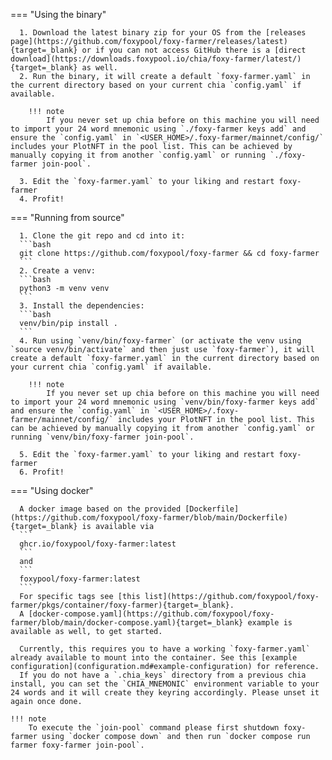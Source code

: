 === "Using the binary"

      1. Download the latest binary zip for your OS from the [releases page](https://github.com/foxypool/foxy-farmer/releases/latest){target=_blank} or if you can not access GitHub there is a [direct download](https://downloads.foxypool.io/chia/foxy-farmer/latest/){target=_blank} as well.
      2. Run the binary, it will create a default `foxy-farmer.yaml` in the current directory based on your current chia `config.yaml` if available.

        !!! note
            If you never set up chia before on this machine you will need to import your 24 word mnemonic using `./foxy-farmer keys add` and ensure the `config.yaml` in `<USER_HOME>/.foxy-farmer/mainnet/config/` includes your PlotNFT in the pool list. This can be achieved by manually copying it from another `config.yaml` or running `./foxy-farmer join-pool`.

      3. Edit the `foxy-farmer.yaml` to your liking and restart foxy-farmer
      4. Profit!

=== "Running from source"

      1. Clone the git repo and cd into it: 
      ```bash
      git clone https://github.com/foxypool/foxy-farmer && cd foxy-farmer
      ```
      2. Create a venv:
      ```bash
      python3 -m venv venv
      ```
      3. Install the dependencies: 
      ```bash
      venv/bin/pip install .
      ```
      4. Run using `venv/bin/foxy-farmer` (or activate the venv using `source venv/bin/activate` and then just use `foxy-farmer`), it will create a default `foxy-farmer.yaml` in the current directory based on your current chia `config.yaml` if available.

        !!! note
            If you never set up chia before on this machine you will need to import your 24 word mnemonic using `venv/bin/foxy-farmer keys add` and ensure the `config.yaml` in `<USER_HOME>/.foxy-farmer/mainnet/config/` includes your PlotNFT in the pool list. This can be achieved by manually copying it from another `config.yaml` or running `venv/bin/foxy-farmer join-pool`.

      5. Edit the `foxy-farmer.yaml` to your liking and restart foxy-farmer
      6. Profit!

=== "Using docker"

      A docker image based on the provided [Dockerfile](https://github.com/foxypool/foxy-farmer/blob/main/Dockerfile){target=_blank} is available via
      ```
      ghcr.io/foxypool/foxy-farmer:latest
      ```
      and
      ```
      foxypool/foxy-farmer:latest
      ```
      For specific tags see [this list](https://github.com/foxypool/foxy-farmer/pkgs/container/foxy-farmer){target=_blank}.
      A [docker-compose.yaml](https://github.com/foxypool/foxy-farmer/blob/main/docker-compose.yaml){target=_blank} example is available as well, to get started.

      Currently, this requires you to have a working `foxy-farmer.yaml` already available to mount into the container. See this [example configuration](configuration.md#example-configuration) for reference.
      If you do not have a `.chia_keys` directory from a previous chia install, you can set the `CHIA_MNEMONIC` environment variable to your 24 words and it will create they keyring accordingly. Please unset it again once done.

    !!! note
        To execute the `join-pool` command please first shutdown foxy-farmer using `docker compose down` and then run `docker compose run farmer foxy-farmer join-pool`.

